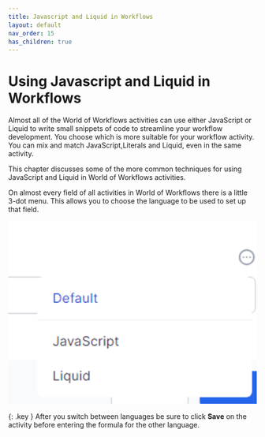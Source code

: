 ```yaml
---
title: Javascript and Liquid in Workflows
layout: default
nav_order: 15
has_children: true
---
```


# Using Javascript and Liquid in Workflows

Almost all of the World of Workflows activities can use either JavaScript or Liquid to write small snippets of code to streamline your workflow development.  You choose which is more suitable for your workflow activity.  You can mix and match JavaScript,Literals and Liquid, even in the same activity.

This chapter discusses some of the more common techniques for using JavaScript and Liquid in World of Workflows activities.

On almost every field of all activities in World of Workflows there is a little 3-dot menu.  This allows you to choose the language to be used to set up that field.

![](../images/2024-08-06-16-09-12.png)

{: .key }
After you switch between languages be sure to click **Save** on the activity before entering the formula for the other language.